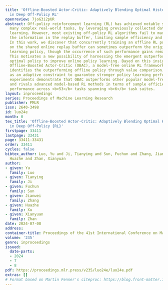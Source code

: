 ```yaml
---
title: 'Offline-Boosted Actor-Critic: Adaptively Blending Optimal Historical Behaviors
  in Deep Off-Policy RL'
openreview: 7joG3i2pUR
abstract: Off-policy reinforcement learning (RL) has achieved notable success in tackling
  many complex real-world tasks, by leveraging previously collected data for policy
  learning. However, most existing off-policy RL algorithms fail to maximally exploit
  the information in the replay buffer, limiting sample efficiency and policy performance.
  In this work, we discover that concurrently training an offline RL policy based
  on the shared online replay buffer can sometimes outperform the original online
  learning policy, though the occurrence of such performance gains remains uncertain.
  This motivates a new possibility of harnessing the emergent outperforming offline
  optimal policy to improve online policy learning. Based on this insight, we present
  Offline-Boosted Actor-Critic (OBAC), a model-free online RL framework that elegantly
  identifies the outperforming offline policy through value comparison, and uses it
  as an adaptive constraint to guarantee stronger policy learning performance. Our
  experiments demonstrate that OBAC outperforms other popular model-free RL baselines
  and rivals advanced model-based RL methods in terms of sample efficiency and asymptotic
  performance across <b>53</b> tasks spanning <b>6</b> task suites.
layout: inproceedings
series: Proceedings of Machine Learning Research
publisher: PMLR
issn: 2640-3498
id: luo24e
month: 0
tex_title: 'Offline-Boosted Actor-Critic: Adaptively Blending Optimal Historical Behaviors
  in Deep Off-Policy {RL}'
firstpage: 33411
lastpage: 33431
page: 33411-33431
order: 33411
cycles: false
bibtex_author: Luo, Yu and Ji, Tianying and Sun, Fuchun and Zhang, Jianwei and Xu,
  Huazhe and Zhan, Xianyuan
author:
- given: Yu
  family: Luo
- given: Tianying
  family: Ji
- given: Fuchun
  family: Sun
- given: Jianwei
  family: Zhang
- given: Huazhe
  family: Xu
- given: Xianyuan
  family: Zhan
date: 2024-07-08
address:
container-title: Proceedings of the 41st International Conference on Machine Learning
volume: '235'
genre: inproceedings
issued:
  date-parts:
  - 2024
  - 7
  - 8
pdf: https://proceedings.mlr.press/v235/luo24e/luo24e.pdf
extras: []
# Format based on Martin Fenner's citeproc: https://blog.front-matter.io/posts/citeproc-yaml-for-bibliographies/
---
```

